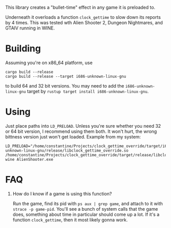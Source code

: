 This library creates a "bullet-time" effect in any game it is preloaded to.

Underneath it overloads a function `clock_gettime` to slow down its reports by 4 times. This was tested wth Alien Shooter 2, Dungeon Nightmares, and GTAⅣ running in WINE.

# Building

Assuming you're on x86_64 platform, use

```
cargo build --release
cargo build --release --target i686-unknown-linux-gnu
```

to build 64 and 32 bit versions. You may need to add the `i686-unknown-linux-gnu` target by `rustup target install i686-unknown-linux-gnu`.

# Using

Just place paths into `LD_PRELOAD`. Unless you're sure whether you need 32 or 64 bit version, I recommend using them both. It won't hurt, the wrong bittness version just won't get loaded. Example from my system:

	LD_PRELOAD="/home/constantine/Projects/clock_gettime_override/target/i686-unknown-linux-gnu/release/libclock_gettime_override.so /home/constantine/Projects/clock_gettime_override/target/release/libclock_gettime_override.so" wine AlienShooter.exe

# FAQ

1. How do I know if a game is using this function?

    Run the game, find its pid with `ps aux | grep game`, and attach to it with `strace -p game-pid`. You'll see a bunch of system calls that the game does, something about time in particular should come up a lot. If it's a function `clock_gettime`, then it most likely gonna work.
